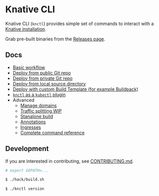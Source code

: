 # Knative CLI

Knative CLI (`knctl`) provides simple set of commands to interact with a [Knative installation](https://github.com/knative/docs).

Grab pre-built binaries from the [Releases page](https://github.com/cppforlife/knctl/releases).

## Docs

- [Basic workflow](./docs/basic-workflow.md)
- [Deploy from public Git repo](./docs/deploy-public-git-repo.md)
- [Deploy from private Git repo](./docs/deploy-private-git-repo.md)
- [Deploy from local source directory](./docs/deploy-source-directory.md)
- [Deploy with custom Build Template (for example Buildpack)](./docs/deploy-custom-build-template.md)
- [`knctl` as a `kubectl` plugin](./docs/kubectl-plugin.md)
- Advanced
  - [Manage domains](./docs/manage-domains.md)
  - [Traffic splitting WIP](./docs/traffic-splitting.md)
  - [Stanalone build](./docs/standalone-build.md)
  - [Annotations](./docs/annotations.md)
  - [Ingresses](./docs/ingresses.md)
  - [Complete command reference](./docs/cmd/knctl.md)

## Development

If you are interested in contributing, see [CONTRIBUTING.md](./CONTRIBUTING.md).

```bash
# export GOPATH=...

$ ./hack/build.sh

$ ./knctl version
```
